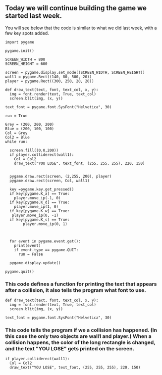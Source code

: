 ## Today we will continue building the game we started last week. 
You will see below that the code is similar to what we did last week, with a few key spots added. 
```
import pygame

pygame.init()

SCREEN_WIDTH = 800
SCREEN_HEIGHT = 600

screen = pygame.display.set_mode((SCREEN_WIDTH, SCREEN_HEIGHT))
wall1 = pygame.Rect((140, 80, 500, 20))
player = pygame.Rect((300, 250, 20, 20))

def draw_text(text, font, text_col, x, y):
  img = font.render(text, True, text_col)
  screen.blit(img, (x, y))

text_font = pygame.font.SysFont("Helvetica", 30)

run = True

Grey = (200, 200, 200)
Blue = (200, 100, 100)
Col = Grey
Col2 = Blue
while run:
  
  screen.fill((0,0,200))
  if player.colliderect(wall1):
    Col = Col2
    draw_text("YOU LOSE", text_font, (255, 255, 255), 220, 150)
  
  
  pygame.draw.rect(screen, (2,255, 200), player)
  pygame.draw.rect(screen, Col, wall1)
  
  key =pygame.key.get_pressed()
  if key[pygame.K_a] == True:
    player.move_ip(-1, 0)
  if key[pygame.K_d] == True:
    player.move_ip(1, 0)
  if key[pygame.K_w] == True:
   player.move_ip(0, -1)
  if key[pygame.K_s] == True:
        player.move_ip(0, 1)


  
  for event in pygame.event.get():
    print(event)
    if event.type == pygame.QUIT:
      run = False

  pygame.display.update()

pygame.quit()
```

### This code defines a function for printing the text that appears after a collision, it also tells the program what font to use. 
```
def draw_text(text, font, text_col, x, y):
  img = font.render(text, True, text_col)
  screen.blit(img, (x, y))

text_font = pygame.font.SysFont("Helvetica", 30)
```

### This code tells the program if we a collision has happened. (In this case the only two objects are wall1 and player.) When a collision happens, the color of the long rectangle is changed, and the text "YOU LOSE" gets printed on the screen. 
```
if player.colliderect(wall1):
  Col = Col2
  draw_text("YOU LOSE", text_font, (255, 255, 255), 220, 150)

```








